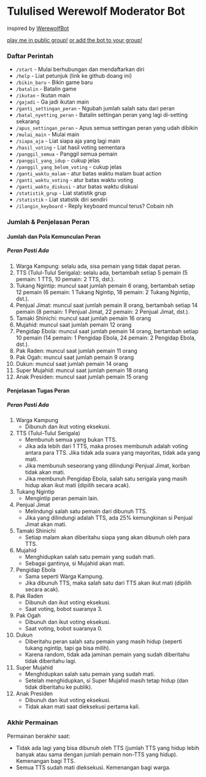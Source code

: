# Tululised Werewolf Moderator Bot

inspired by [WerewolfBot](https://telegram.me/werewolfbot)

[play me in public group!](https://telegram.me/lycantulul)
[or add the bot to your group!](https://telegram.me/lycantulul_bot)

### Daftar Perintah
- `/start` - Mulai berhubungan dan mendaftarkan diri
- `/help` - Liat petunjuk (link ke github doang ini)
- `/bikin_baru` - Bikin game baru
- `/batalin` - Batalin game
- `/ikutan` - Ikutan main
- `/gajadi` - Ga jadi ikutan main
- `/ganti_settingan_peran` - Ngubah jumlah salah satu dari peran
- `/batal_nyetting_peran` - Batalin settingan peran yang lagi di-setting sekarang
- `/apus_settingan_peran` - Apus semua settingan peran yang udah dibikin
- `/mulai_main` - Mulai main
- `/siapa_aja` - Liat siapa aja yang lagi main
- `/hasil_voting` - Liat hasil voting sementara
- `/panggil_semua` - Panggil semua pemain
- `/panggil_yang_idup` - cukup jelas
- `/panggil_yang_belom_voting` - cukup jelas
- `/ganti_waktu_malam` - atur batas waktu malam buat action
- `/ganti_waktu_voting` - atur batas waktu voting
- `/ganti_waktu_diskusi` - atur batas waktu diskusi
- `/statistik_grup` - Liat statistik grup
- `/statistik` - Liat statistik diri sendiri
- `/ilangin_keyboard` - Reply keyboard muncul terus? Cobain nih

### Jumlah & Penjelasan Peran

#### Jumlah dan Pola Kemunculan Peran

##### Peran Pasti Ada
1. Warga Kampung: selalu ada, sisa pemain yang tidak dapat peran.
1. TTS (Tulul-Tulul Serigala): selalu ada, bertambah setiap 5 pemain (5 pemain: 1 TTS, 10 pemain: 2 TTS, dst.).
1. Tukang Ngintip: muncul saat jumlah pemain 6 orang, bertambah setiap 12 pemain (6 pemain: 1 Tukang Ngintip, 18 pemain: 2 Tukang Ngintip, dst.).
1. Penjual Jimat: muncul saat jumlah pemain 8 orang, bertambah setiap 14 pemain (8 pemain: 1 Penjual Jimat, 22 pemain: 2 Penjual Jimat, dst.).
1. Tamaki Shinichi: muncul saat jumlah pemain 16 orang
1. Mujahid: muncul saat jumlah pemain 12 orang
1. Pengidap Ebola: muncul saat jumlah pemain 14 orang, bertambah setiap 10 pemain (14 pemain: 1 Pengidap Ebola, 24 pemain: 2 Pengidap Ebola, dst.).
1. Pak Raden: muncul saat jumlah pemain 11 orang
1. Pak Ogah: muncul saat jumlah pemain 9 orang
1. Dukun: muncul saat jumlah pemain 14 orang
1. Super Mujahid: muncul saat jumlah pemain 18 orang
1. Anak Presiden: muncul saat jumlah pemain 15 orang

#### Penjelasan Tugas Peran

##### Peran Pasti Ada
1. Warga Kampung
   - Dibunuh dan ikut voting eksekusi.
1. TTS (Tulul-Tulul Serigala)
   - Membunuh semua yang bukan TTS.
   - Jika ada lebih dari 1 TTS, maka proses membunuh adalah voting antara para TTS. Jika tidak ada suara yang mayoritas, tidak ada yang mati.
   - Jika membunuh seseorang yang dilindungi Penjual Jimat, korban tidak akan mati.
   - Jika membunuh Pengidap Ebola, salah satu serigala yang masih hidup akan ikut mati (dipilih secara acak).
1. Tukang Ngintip
   - Mengintip peran pemain lain.
1. Penjual Jimat
   - Melindungi salah satu pemain dari dibunuh TTS.
   - Jika yang dilindungi adalah TTS, ada 25% kemungkinan si Penjual Jimat akan mati.
1. Tamaki Shinichi
   - Setiap malam akan diberitahu siapa yang akan dibunuh oleh para TTS.
1. Mujahid
   - Menghidupkan salah satu pemain yang sudah mati.
   - Sebagai gantinya, si Mujahid akan mati.
1. Pengidap Ebola
   - Sama seperti Warga Kampung.
   - Jika dibunuh TTS, maka salah satu dari TTS akan ikut mati (dipilih secara acak).
1. Pak Raden
   - Dibunuh dan ikut voting eksekusi.
   - Saat voting, bobot suaranya 3.
1. Pak Ogah
   - Dibunuh dan ikut voting eksekusi.
   - Saat voting, bobot suaranya 0.
1. Dukun
   - Diberitahu peran salah satu pemain yang masih hidup (seperti tukang ngintip, tapi ga bisa milih).
   - Karena random, tidak ada jaminan pemain yang sudah diberitahu tidak diberitahu lagi.
1. Super Mujahid
   - Menghidupkan salah satu pemain yang sudah mati.
   - Setelah menghidupkan, si Super Mujahid masih tetap hidup (dan tidak diberitahu ke publik).
1. Anak Presiden
   - Dibunuh dan ikut voting eksekusi.
   - Tidak akan mati saat dieksekusi pertama kali.

### Akhir Permainan

Permainan berakhir saat:
- Tidak ada lagi yang bisa dibunuh oleh TTS (jumlah TTS yang hidup lebih banyak atau sama dengan jumlah pemain non-TTS yang hidup). Kemenangan bagi TTS.
- Semua TTS sudah mati dieksekusi. Kemenangan bagi warga.
